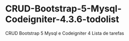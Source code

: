 # CRUD-Bootstrap-5-Mysql-Codeigniter-4.3.6-todolist
CRUD Bootstrap 5 Mysql e Codeigniter 4 Lista de tarefas
